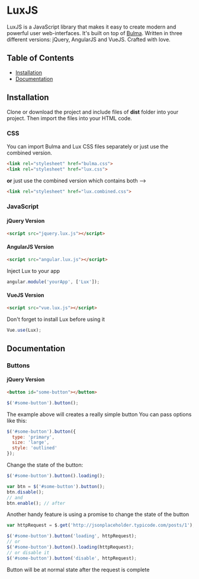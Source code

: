 # LuxJS
LuxJS is a JavaScript library that makes it easy to create modern and powerful user web-interfaces. It's built on top of [Bulma](https://github.com/jgthms/bulma). Written in three different versions: jQuery, AngularJS and VueJS. Crafted with love.

## Table of Contents
* [Installation](#installation)
* [Documentation](#documentation)

## Installation
Clone or download the project and include files of **dist** folder into your project. Then import the files into your HTML code.

### CSS
You can import Bulma and Lux CSS files separately or just use the combined version.
````html
<link rel="stylesheet" href="bulma.css">
<link rel="stylesheet" href="lux.css">
````
**or** just use the combined version which contains both -->
````html
<link rel="stylesheet" href="lux.combined.css">
````

### JavaScript
#### jQuery Version
````html
<script src="jquery.lux.js"></script>
````
#### AngularJS Version
````html
<script src="angular.lux.js"></script>
````
Inject Lux to your app
````javascript
angular.module('yourApp', ['Lux']);
````
#### VueJS Version
````html
<script src="vue.lux.js"></script>
````
Don't forget to install Lux before using it
````javascript
Vue.use(Lux);
````

## Documentation

### Buttons
#### jQuery Version
````html
<button id="some-button"></button>
````
````javascript
$('#some-button').button();
````
The example above will creates a really simple button
You can pass options like this:
````javascript
$('#some-button').button({
  type: 'primary',
  size: 'large',
  style: 'outlined'
});
````
Change the state of the button:
````javascript
$('#some-button').button().loading();

var btn = $('#some-button').button();
btn.disable();
// and
btn.enable(); // after
````
Another handy feature is using a promise to change the state of the button
````javascript
var httpRequest = $.get('http://jsonplaceholder.typicode.com/posts/1');

$('#some-button').button('loading', httpRequest);
// or
$('#some-button').button().loading(httpRequest);
// or disable it
$('#some-button').button('disable', httpRequest);
````
Button will be at normal state after the request is complete